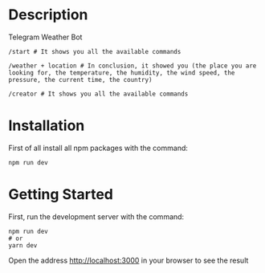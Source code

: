 # Description
Telegram Weather Bot 
```
/start # It shows you all the available commands
```
```
/weather + location # In conclusion, it showed you (the place you are looking for, the temperature, the humidity, the wind speed, the pressure, the current time, the country) 

```
```
/creator # It shows you all the available commands

```
# Installation
First of all install all npm packages with the command:
```
npm run dev
```
# Getting Started
First, run the development server with the command: 
```
npm run dev
# or
yarn dev
```
Open the address [http://localhost:3000](http://localhost:3000) in your browser to see the result
